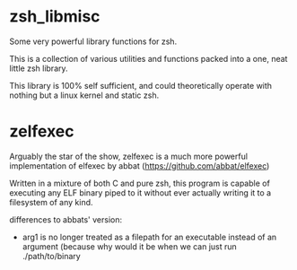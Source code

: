 # zsh_libmisc
Some very powerful library functions for zsh.


This is a collection of various utilities and functions packed into a one, neat little zsh library.


This library is 100% self sufficient, and could theoretically operate with nothing but a linux kernel and static zsh.


# zelfexec
Arguably the star of the show, zelfexec is a much more powerful implementation of elfexec by abbat (https://github.com/abbat/elfexec)


Written in a mixture of both C and pure zsh, this program is capable of executing any ELF binary piped to it without ever actually writing it to a filesystem of any kind.


differences to abbats' version: 

- arg1 is no longer treated as a filepath for an executable instead of an argument (because why would it be when we can just run ./path/to/binary
